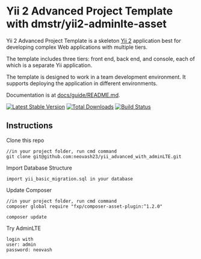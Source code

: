 Yii 2 Advanced Project Template with dmstr/yii2-adminlte-asset
==============================================================

Yii 2 Advanced Project Template is a skeleton [Yii 2](http://www.yiiframework.com/) application best for
developing complex Web applications with multiple tiers.

The template includes three tiers: front end, back end, and console, each of which
is a separate Yii application.

The template is designed to work in a team development environment. It supports
deploying the application in different environments.

Documentation is at [docs/guide/README.md](docs/guide/README.md).

[![Latest Stable Version](https://poser.pugx.org/yiisoft/yii2-app-advanced/v/stable.png)](https://packagist.org/packages/yiisoft/yii2-app-advanced)
[![Total Downloads](https://poser.pugx.org/yiisoft/yii2-app-advanced/downloads.png)](https://packagist.org/packages/yiisoft/yii2-app-advanced)
[![Build Status](https://travis-ci.org/yiisoft/yii2-app-advanced.svg?branch=master)](https://travis-ci.org/yiisoft/yii2-app-advanced)

Instructions
-------------------


Clone this repo
```
//in your project folder, run cmd command
git clone git@github.com:neovash23/yii_advanced_with_adminLTE.git

```

Import Database Structure
```
import yii_basic_migration.sql in your database   
```


Update Composer
``` 
//in your project folder, run cmd command
composer global require "fxp/composer-asset-plugin:^1.2.0"

composer update

```

Try AdminLTE
```
login with 
user: admin
password: neovash
```